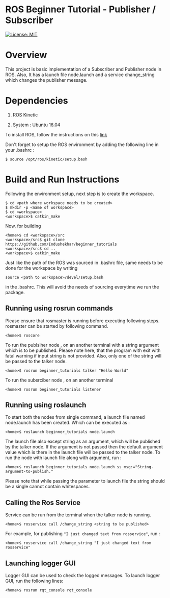 # ROS Beginner Tutorial - Publisher / Subscriber

[![License: MIT](https://img.shields.io/badge/License-MIT-yellow.svg)](https://opensource.org/licenses/MIT)

# Overview

This project is basic implementation of a Subscriber and Publisher node in ROS. Also, It has a launch file node.launch and a service change_string which changes the publisher message.



# Dependencies

1. ROS Kinetic

2. System : Ubuntu 16.04

To install ROS, follow the instructions on this [link](http://wiki.ros.org/kinetic/Installation)

Don't forget to setup the ROS environment by adding the following line in your .bashrc :

```
$ source /opt/ros/kinetic/setup.bash

```

# Build and Run Instructions 

Following the environment setup, next step is to create the workspace.

```
$ cd <path where workspace needs to be created>
$ mkdir -p <name of workspace>
$ cd <workspace>
<workspace>$ catkin_make

```
Now, for building 

```
<home>$ cd <workspace>/src
<workspace>/src$ git clone https://github.com/Indushekhar/beginner_tutorials
<workspace>/src$ cd ..
<workspace>$ catkin_make 

```

Just like the path of the ROS was sourced in .bashrc file, same needs to be done for the workspace by writing 

```
source <path to workspace>/devel/setup.bash
```
in the .bashrc. This will avoid the needs of sourcing everytime we run the package.

## Running using rosrun commands

Please ensure that rosmaster is running before executing following steps. rosmaster can be started by following command.

```
<home>$ roscore

```
To run the publsiher node , on an another terminal with a string argument which is to be published. Please note here, that the program with exit with fatal warning if input string is not provided. Also, only one of the string will be passed to the talker node.

```
<home>$ rosrun beginner_tutorials talker "Hello World"

```

To run the subsrciber node , on an another terminal 

```
<home>$ rosrun beginner_tutorials listener

```

## Running using roslaunch

To start both the nodes from single command, a launch file named node.launch has been created. Which can be executed as :

```
<home>$ roslaunch beginner_tutorials node.launch 

```

The launch file also except string as an argument, which will be published by the talker node. If the argument is not passed then the default argument value which is there in the launch file will be passed to the talker node. To run the node with launch file along with argument, run :

```
<home>$ roslaunch beginner_tutorials node.launch ss_msg:="String-argument-to-publish."

```
Please note that while passing the parameter to launch file the string should be a single cannot contain whitespaces.

## Calling the Ros Service

Service can be run from the terminal when the talker node is running. 

```
<home>$ rosservice call /change_string <string to be published>

```
For example, for publishing ``` "I just changed text from rosservice" ```, run :

```
<home>$ rosservice call /change_string "I just changed text from rosservice"

```

## Launching logger GUI

Logger GUI can be used to check the logged messages. To launch logger GUI, run the following lines:

```
<home>$ rosrun rqt_console rqt_console

```

